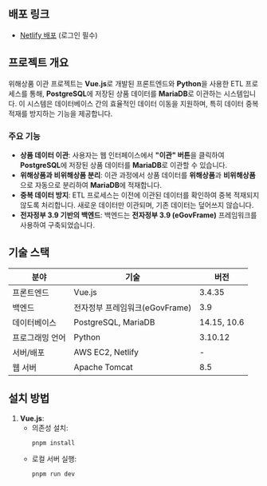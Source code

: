 ## 배포 링크

- [Netlify 배포](https://golden-kashata-8e1b0e.netlify.app) (로그인 필수)


## 프로젝트 개요

위해상품 이관 프로젝트는 **Vue.js**로 개발된 프론트엔드와 **Python**을 사용한 ETL 프로세스를 통해, **PostgreSQL**에 저장된 상품 데이터를 **MariaDB**로 이관하는 시스템입니다. 이 시스템은 데이터베이스 간의 효율적인 데이터 이동을 지원하며, 특히 데이터 중복 적재를 방지하는 기능을 제공합니다.

### 주요 기능

- **상품 데이터 이관**: 사용자는 웹 인터페이스에서 **"이관" 버튼**을 클릭하여 **PostgreSQL**에 저장된 상품 데이터를 **MariaDB**로 이관할 수 있습니다.
- **위해상품과 비위해상품 분리**: 이관 과정에서 상품 데이터를 **위해상품**과 **비위해상품**으로 자동으로 분리하여 **MariaDB**에 적재합니다.
- **중복 데이터 방지**: ETL 프로세스는 이전에 이관된 데이터를 확인하여 중복 적재되지 않도록 처리합니다. 새로운 데이터만 이관되며, 기존 데이터는 덮어쓰지 않습니다.
- **전자정부 3.9 기반의 백엔드**: 백엔드는 **전자정부 3.9 (eGovFrame)** 프레임워크를 사용하여 구축되었습니다.
  

## 기술 스택

| **분야**       | **기술**                         | **버전**        |
|----------------|----------------------------------|-----------------|
| 프론트엔드     | Vue.js                           | 3.4.35          |
| 백엔드         | 전자정부 프레임워크(eGovFrame)   | 3.9             |
| 데이터베이스   | PostgreSQL, MariaDB              | 14.15, 10.6     |
| 프로그래밍 언어| Python                           | 3.10.12         |
| 서버/배포      | AWS EC2, Netlify                 | -               |
| 웹 서버        | Apache Tomcat                    | 8.5             |

## 설치 방법

1. **Vue.js**:
   - 의존성 설치: 
     ```bash
     pnpm install
     ```
   - 로컬 서버 실행:
     ```bash
     pnpm run dev
     ```
